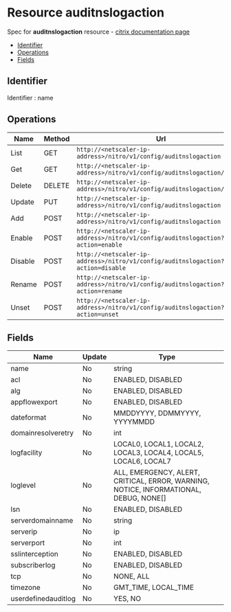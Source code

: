 # Resource auditnslogaction

Spec for **auditnslogaction** resource - [citrix documentation page](https://developer-docs.citrix.com/projects/netscaler-nitro-api/en/12.0/configuration/audit/auditnslogaction/auditnslogaction/)

- [Identifier](#identifier)
- [Operations](#operations)
- [Fields](#fields)

## Identifier

Identifier : name

## Operations

| Name | Method | Url |
|----|----|----|
| List | GET | `http://<netscaler-ip-address>/nitro/v1/config/auditnslogaction` |
| Get | GET | `http://<netscaler-ip-address>/nitro/v1/config/auditnslogaction/<name>` |
| Delete | DELETE | `http://<netscaler-ip-address>/nitro/v1/config/auditnslogaction/<name>` |
| Update | PUT | `http://<netscaler-ip-address>/nitro/v1/config/auditnslogaction` |
| Add | POST | `http://<netscaler-ip-address>/nitro/v1/config/auditnslogaction` |
| Enable | POST | `http://<netscaler-ip-address>/nitro/v1/config/auditnslogaction?action=enable` |
| Disable | POST | `http://<netscaler-ip-address>/nitro/v1/config/auditnslogaction?action=disable` |
| Rename | POST | `http://<netscaler-ip-address>/nitro/v1/config/auditnslogaction?action=rename` |
| Unset | POST | `http://<netscaler-ip-address>/nitro/v1/config/auditnslogaction?action=unset` |

## Fields

| Name | Update | Type |
|----|----|----|
| name | No | string |
| acl | No | ENABLED, DISABLED |
| alg | No | ENABLED, DISABLED |
| appflowexport | No | ENABLED, DISABLED |
| dateformat | No | MMDDYYYY, DDMMYYYY, YYYYMMDD |
| domainresolveretry | No | int |
| logfacility | No | LOCAL0, LOCAL1, LOCAL2, LOCAL3, LOCAL4, LOCAL5, LOCAL6, LOCAL7 |
| loglevel | No | ALL, EMERGENCY, ALERT, CRITICAL, ERROR, WARNING, NOTICE, INFORMATIONAL, DEBUG, NONE[] |
| lsn | No | ENABLED, DISABLED |
| serverdomainname | No | string |
| serverip | No | ip |
| serverport | No | int |
| sslinterception | No | ENABLED, DISABLED |
| subscriberlog | No | ENABLED, DISABLED |
| tcp | No | NONE, ALL |
| timezone | No | GMT_TIME, LOCAL_TIME |
| userdefinedauditlog | No | YES, NO |

